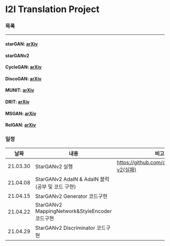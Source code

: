 # I2I Translation Project


### 목록

---

#### starGAN: [arXiv](https://arxiv.org/pdf/1711.09020.pdf)
#### starGANv2
#### CycleGAN: [arXiv](https://arxiv.org/pdf/1703.10593.pdf)
#### DiscoGAN: [arXiv](https://arxiv.org/pdf/1703.05192.pdf)
#### MUNIT: [arXiv](https://arxiv.org/pdf/1804.04732.pdf)
#### DRIT: [arXiv](https://arxiv.org/pdf/1905.01270.pdf)
#### MSGAN: [arXiv](https://arxiv.org/pdf/1903.05628.pdf)
#### RelGAN: [arXiv](https://arxiv.org/pdf/1908.07269.pdf)

### 일정
|날짜|내용|비고|
|---|---|---|
|21.03.30|StarGANv2 실행|https://github.com/clovaai/stargan-v2(실패)|
|21.04.08|StarGANv2 AdaIN & AdaIN 블럭(공부 및 코드 구현)||
|21.04.15|StarGANv2 Generator 코드구현||
|21.04.22|StarGANv2 MappingNetwork&StyleEncoder 코드구현||
|21.04.29|StarGANv2 Discriminator 코드구현||
